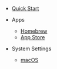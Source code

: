 * [Quick Start](readme.md)

* Apps

  * [Homebrew](apps/homebrew.md)
  * [App Store](apps/app_store.md)

* System Settings

  * [macOS](system_settings/macos.md)